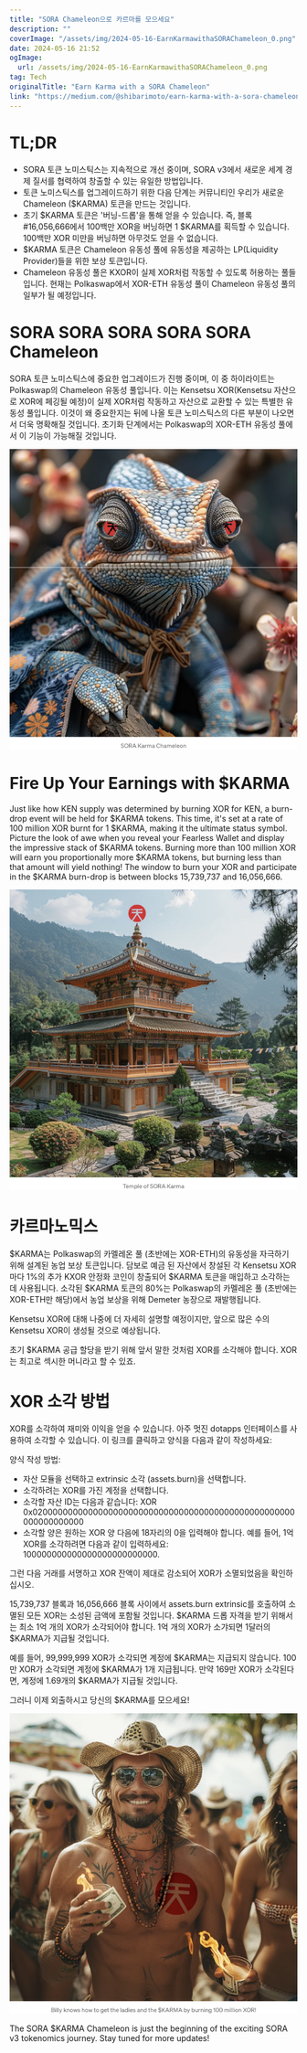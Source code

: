 ```yaml
---
title: "SORA Chameleon으로 카르마를 모으세요"
description: ""
coverImage: "/assets/img/2024-05-16-EarnKarmawithaSORAChameleon_0.png"
date: 2024-05-16 21:52
ogImage: 
  url: /assets/img/2024-05-16-EarnKarmawithaSORAChameleon_0.png
tag: Tech
originalTitle: "Earn Karma with a SORA Chameleon"
link: "https://medium.com/@shibarimoto/earn-karma-with-a-sora-chameleon-01b25c12fd49"
---
```



# TL;DR

- SORA 토큰 노미스틱스는 지속적으로 개선 중이며, SORA v3에서 새로운 세계 경제 질서를 협력하여 창출할 수 있는 유일한 방법입니다.
- 토큰 노미스틱스를 업그레이드하기 위한 다음 단계는 커뮤니티인 우리가 새로운 Chameleon ($KARMA) 토큰을 만드는 것입니다.
- 초기 $KARMA 토큰은 '버닝-드롭'을 통해 얻을 수 있습니다. 즉, 블록 #16,056,666에서 100백만 XOR을 버닝하면 1 $KARMA를 획득할 수 있습니다. 100백만 XOR 미만을 버닝하면 아무것도 얻을 수 없습니다.
- $KARMA 토큰은 Chameleon 유동성 풀에 유동성을 제공하는 LP(Liquidity Provider)들을 위한 보상 토큰입니다.
- Chameleon 유동성 풀은 KXOR이 실제 XOR처럼 작동할 수 있도록 허용하는 풀들입니다. 현재는 Polkaswap에서 XOR-ETH 유동성 풀이 Chameleon 유동성 풀의 일부가 될 예정입니다.

# SORA SORA SORA SORA SORA Chameleon

SORA 토큰 노미스틱스에 중요한 업그레이드가 진행 중이며, 이 중 하이라이트는 Polkaswap의 Chameleon 유동성 풀입니다. 이는 Kensetsu XOR(Kensetsu 자산으로 XOR에 페깅될 예정)이 실제 XOR처럼 작동하고 자산으로 교환할 수 있는 특별한 유동성 풀입니다. 이것이 왜 중요한지는 뒤에 나올 토큰 노미스틱스의 다른 부분이 나오면서 더욱 명확해질 것입니다. 초기화 단계에서는 Polkaswap의 XOR-ETH 유동성 풀에서 이 기능이 가능해질 것입니다.

<div class="content-ad"></div>


![image](/assets/img/2024-05-16-EarnKarmawithaSORAChameleon_0.png)

# Fire Up Your Earnings with $KARMA

Just like how KEN supply was determined by burning XOR for KEN, a burn-drop event will be held for $KARMA tokens. This time, it's set at a rate of 100 million XOR burnt for 1 $KARMA, making it the ultimate status symbol. Picture the look of awe when you reveal your Fearless Wallet and display the impressive stack of $KARMA tokens. Burning more than 100 million XOR will earn you proportionally more $KARMA tokens, but burning less than that amount will yield nothing! The window to burn your XOR and participate in the $KARMA burn-drop is between blocks 15,739,737 and 16,056,666.

![image](/assets/img/2024-05-16-EarnKarmawithaSORAChameleon_1.png)
  

<div class="content-ad"></div>

# 카르마노믹스

$KARMA는 Polkaswap의 카멜레온 풀 (초반에는 XOR-ETH)의 유동성을 자극하기 위해 설계된 농업 보상 토큰입니다. 담보로 예금 된 자산에서 창설된 각 Kensetsu XOR마다 1%의 추가 KXOR 안정화 코인이 창출되어 $KARMA 토큰을 매입하고 소각하는 데 사용됩니다. 소각된 $KARMA 토큰의 80%는 Polkaswap의 카멜레온 풀 (초반에는 XOR-ETH만 해당)에서 농업 보상을 위해 Demeter 농장으로 재발행됩니다.

Kensetsu XOR에 대해 나중에 더 자세히 설명할 예정이지만, 앞으로 많은 수의 Kensetsu XOR이 생성될 것으로 예상됩니다.

초기 $KARMA 공급 할당을 받기 위해 앞서 말한 것처럼 XOR를 소각해야 합니다. XOR는 최고로 섹시한 머니라고 할 수 있죠.

<div class="content-ad"></div>

# XOR 소각 방법

XOR를 소각하여 재미와 이익을 얻을 수 있습니다. 아주 멋진 dotapps 인터페이스를 사용하여 소각할 수 있습니다. 이 링크를 클릭하고 양식을 다음과 같이 작성하세요:

양식 작성 방법:

- 자산 모듈을 선택하고 extrinsic 소각 (assets.burn)을 선택합니다.
- 소각하려는 XOR를 가진 계정을 선택합니다.
- 소각할 자산 ID는 다음과 같습니다: XOR 0x0200000000000000000000000000000000000000000000000000000000000000
- 소각할 양은 원하는 XOR 양 다음에 18자리의 0을 입력해야 합니다. 예를 들어, 1억 XOR를 소각하려면 다음과 같이 입력하세요: 100000000000000000000000000.

<div class="content-ad"></div>

그런 다음 거래를 서명하고 XOR 잔액이 제대로 감소되어 XOR가 소멸되었음을 확인하십시오.

15,739,737 블록과 16,056,666 블록 사이에서 assets.burn extrinsic를 호출하여 소멸된 모든 XOR는 소성된 금액에 포함될 것입니다. $KARMA 드롭 자격을 받기 위해서는 최소 1억 개의 XOR가 소각되어야 합니다. 1억 개의 XOR가 소갸되면 1달러의 $KARMA가 지급될 것입니다.

예를 들어, 99,999,999 XOR가 소각되면 계정에 $KARMA는 지급되지 않습니다. 100만 XOR가 소각되면 계정에 $KARMA가 1개 지급됩니다. 만약 169만 XOR가 소각된다면, 계정에 1.69개의 $KARMA가 지급될 것입니다.

그러니 이제 외출하시고 당신의 $KARMA를 모으세요!

<div class="content-ad"></div>

![2024-05-16-EarnKarmawithaSORAChameleon_2.png](/assets/img/2024-05-16-EarnKarmawithaSORAChameleon_2.png)

The SORA $KARMA Chameleon is just the beginning of the exciting SORA v3 tokenomics journey. Stay tuned for more updates!